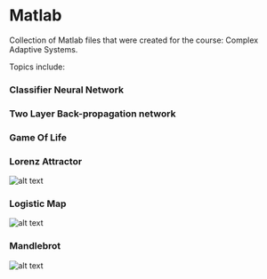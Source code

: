 # Matlab
Collection of Matlab files that were created for the course: Complex Adaptive Systems.


Topics include:

### Classifier Neural Network


### Two Layer Back-propagation network

### Game Of Life


### Lorenz Attractor
![alt text](https://raw.githubusercontent.com/joshdaguna/Matlab/master/11-Lorenz-Attractor.jpg)
### Logistic Map
![alt text](https://raw.githubusercontent.com/joshdaguna/Matlab/master/9-logistic-map.jpg)
### Mandlebrot
![alt text](https://raw.githubusercontent.com/joshdaguna/Matlab/master/10-Mandlebrot.jpg)






